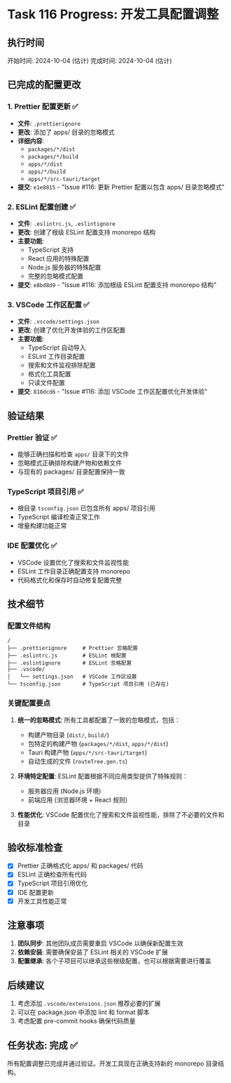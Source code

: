 # Task 116 Progress: 开发工具配置调整

## 执行时间
开始时间: 2024-10-04 (估计)
完成时间: 2024-10-04 (估计)

## 已完成的配置更改

### 1. Prettier 配置更新 ✅
- **文件**: `.prettierignore`
- **更改**: 添加了 apps/ 目录的忽略模式
- **详细内容**:
  - `packages/*/dist`
  - `packages/*/build`
  - `apps/*/dist`
  - `apps/*/build`
  - `apps/*/src-tauri/target`
- **提交**: `e1e8815` - "Issue #116: 更新 Prettier 配置以包含 apps/ 目录忽略模式"

### 2. ESLint 配置创建 ✅
- **文件**: `.eslintrc.js`, `.eslintignore`
- **更改**: 创建了根级 ESLint 配置支持 monorepo 结构
- **主要功能**:
  - TypeScript 支持
  - React 应用的特殊配置
  - Node.js 服务器的特殊配置
  - 完整的忽略模式配置
- **提交**: `e8bd8d9` - "Issue #116: 添加根级 ESLint 配置支持 monorepo 结构"

### 3. VSCode 工作区配置 ✅
- **文件**: `.vscode/settings.json`
- **更改**: 创建了优化开发体验的工作区配置
- **主要功能**:
  - TypeScript 自动导入
  - ESLint 工作目录配置
  - 搜索和文件监视排除配置
  - 格式化工具配置
  - 只读文件配置
- **提交**: `818dcd6` - "Issue #116: 添加 VSCode 工作区配置优化开发体验"

## 验证结果

### Prettier 验证 ✅
- 能够正确扫描和检查 `apps/` 目录下的文件
- 忽略模式正确排除构建产物和依赖文件
- 与现有的 packages/ 目录配置保持一致

### TypeScript 项目引用 ✅
- 根目录 `tsconfig.json` 已包含所有 apps/ 项目引用
- TypeScript 编译检查正常工作
- 增量构建功能正常

### IDE 配置优化 ✅
- VSCode 设置优化了搜索和文件监视性能
- ESLint 工作目录正确配置支持 monorepo
- 代码格式化和保存时自动修复配置完整

## 技术细节

### 配置文件结构
```
/
├── .prettierignore     # Prettier 忽略配置
├── .eslintrc.js        # ESLint 根配置
├── .eslintignore       # ESLint 忽略配置
├── .vscode/
│   └── settings.json   # VSCode 工作区设置
└── tsconfig.json       # TypeScript 项目引用 (已存在)
```

### 关键配置要点

1. **统一的忽略模式**: 所有工具都配置了一致的忽略模式，包括：
   - 构建产物目录 (`dist/`, `build/`)
   - 包特定的构建产物 (`packages/*/dist`, `apps/*/dist`)
   - Tauri 构建产物 (`apps/*/src-tauri/target`)
   - 自动生成的文件 (`routeTree.gen.ts`)

2. **环境特定配置**: ESLint 配置根据不同应用类型提供了特殊规则：
   - 服务器应用 (Node.js 环境)
   - 前端应用 (浏览器环境 + React 规则)

3. **性能优化**: VSCode 配置优化了搜索和文件监视性能，排除了不必要的文件和目录

## 验收标准检查

- [x] Prettier 正确格式化 apps/ 和 packages/ 代码
- [x] ESLint 正确检查所有代码
- [x] TypeScript 项目引用优化
- [x] IDE 配置更新
- [x] 开发工具性能正常

## 注意事项

1. **团队同步**: 其他团队成员需要重启 VSCode 以确保新配置生效
2. **依赖安装**: 需要确保安装了 ESLint 相关的 VSCode 扩展
3. **配置继承**: 各个子项目可以继承这些根级配置，也可以根据需要进行覆盖

## 后续建议

1. 考虑添加 `.vscode/extensions.json` 推荐必要的扩展
2. 可以在 package.json 中添加 lint 和 format 脚本
3. 考虑配置 pre-commit hooks 确保代码质量

## 任务状态: 完成 ✅

所有配置调整已完成并通过验证。开发工具现在正确支持新的 monorepo 目录结构。